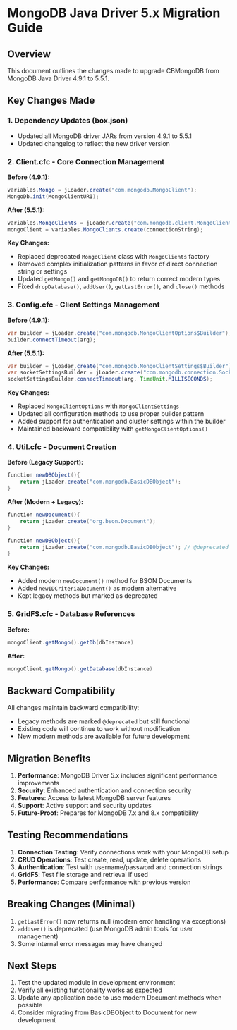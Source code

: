 # MongoDB Java Driver 5.x Migration Guide

## Overview
This document outlines the changes made to upgrade CBMongoDB from MongoDB Java Driver 4.9.1 to 5.5.1.

## Key Changes Made

### 1. Dependency Updates (box.json)
- Updated all MongoDB driver JARs from version 4.9.1 to 5.5.1
- Updated changelog to reflect the new driver version

### 2. Client.cfc - Core Connection Management
**Before (4.9.1):**
```java
variables.Mongo = jLoader.create("com.mongodb.MongoClient");
MongoDb.init(MongoClientURI);
```

**After (5.5.1):**
```java
variables.MongoClients = jLoader.create("com.mongodb.client.MongoClients");
mongoClient = variables.MongoClients.create(connectionString);
```

**Key Changes:**
- Replaced deprecated `MongoClient` class with `MongoClients` factory
- Removed complex initialization patterns in favor of direct connection string or settings
- Updated `getMongo()` and `getMongoDB()` to return correct modern types
- Fixed `dropDatabase()`, `addUser()`, `getLastError()`, and `close()` methods

### 3. Config.cfc - Client Settings Management
**Before (4.9.1):**
```java
var builder = jLoader.create("com.mongodb.MongoClientOptions$Builder");
builder.connectTimeout(arg);
```

**After (5.5.1):**
```java
var builder = jLoader.create("com.mongodb.MongoClientSettings$Builder");
var socketSettingsBuilder = jLoader.create("com.mongodb.connection.SocketSettings$Builder");
socketSettingsBuilder.connectTimeout(arg, TimeUnit.MILLISECONDS);
```

**Key Changes:**
- Replaced `MongoClientOptions` with `MongoClientSettings`
- Updated all configuration methods to use proper builder pattern
- Added support for authentication and cluster settings within the builder
- Maintained backward compatibility with `getMongoClientOptions()`

### 4. Util.cfc - Document Creation
**Before (Legacy Support):**
```java
function newDBObject(){
    return jLoader.create("com.mongodb.BasicDBObject");
}
```

**After (Modern + Legacy):**
```java
function newDocument(){
    return jLoader.create("org.bson.Document");
}

function newDBObject(){
    return jLoader.create("com.mongodb.BasicDBObject"); // @deprecated
}
```

**Key Changes:**
- Added modern `newDocument()` method for BSON Documents
- Added `newIDCriteriaDocument()` as modern alternative
- Kept legacy methods but marked as deprecated

### 5. GridFS.cfc - Database References
**Before:**
```java
mongoClient.getMongo().getDb(dbInstance)
```

**After:**
```java
mongoClient.getMongo().getDatabase(dbInstance)
```

## Backward Compatibility

All changes maintain backward compatibility:
- Legacy methods are marked `@deprecated` but still functional
- Existing code will continue to work without modification
- New modern methods are available for future development

## Migration Benefits

1. **Performance**: MongoDB Driver 5.x includes significant performance improvements
2. **Security**: Enhanced authentication and connection security
3. **Features**: Access to latest MongoDB server features
4. **Support**: Active support and security updates
5. **Future-Proof**: Prepares for MongoDB 7.x and 8.x compatibility

## Testing Recommendations

1. **Connection Testing**: Verify connections work with your MongoDB setup
2. **CRUD Operations**: Test create, read, update, delete operations
3. **Authentication**: Test with username/password and connection strings
4. **GridFS**: Test file storage and retrieval if used
5. **Performance**: Compare performance with previous version

## Breaking Changes (Minimal)

1. `getLastError()` now returns null (modern error handling via exceptions)
2. `addUser()` is deprecated (use MongoDB admin tools for user management)
3. Some internal error messages may have changed

## Next Steps

1. Test the updated module in development environment
2. Verify all existing functionality works as expected
3. Update any application code to use modern Document methods when possible
4. Consider migrating from BasicDBObject to Document for new development